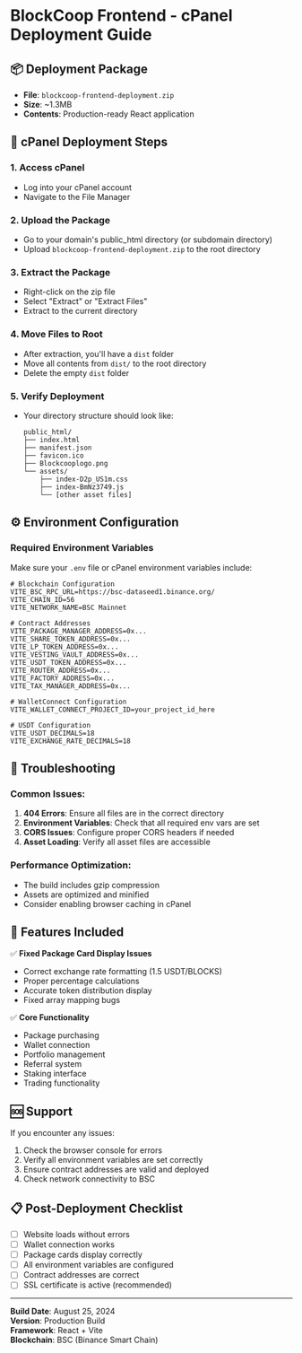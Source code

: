 # BlockCoop Frontend - cPanel Deployment Guide

## 📦 Deployment Package
- **File**: `blockcoop-frontend-deployment.zip`
- **Size**: ~1.3MB
- **Contents**: Production-ready React application

## 🚀 cPanel Deployment Steps

### 1. Access cPanel
- Log into your cPanel account
- Navigate to the File Manager

### 2. Upload the Package
- Go to your domain's public_html directory (or subdomain directory)
- Upload `blockcoop-frontend-deployment.zip` to the root directory

### 3. Extract the Package
- Right-click on the zip file
- Select "Extract" or "Extract Files"
- Extract to the current directory

### 4. Move Files to Root
- After extraction, you'll have a `dist` folder
- Move all contents from `dist/` to the root directory
- Delete the empty `dist` folder

### 5. Verify Deployment
- Your directory structure should look like:
  ```
  public_html/
  ├── index.html
  ├── manifest.json
  ├── favicon.ico
  ├── Blockcooplogo.png
  └── assets/
      ├── index-D2p_US1m.css
      ├── index-BmNz3749.js
      └── [other asset files]
  ```

## ⚙️ Environment Configuration

### Required Environment Variables
Make sure your `.env` file or cPanel environment variables include:

```env
# Blockchain Configuration
VITE_BSC_RPC_URL=https://bsc-dataseed1.binance.org/
VITE_CHAIN_ID=56
VITE_NETWORK_NAME=BSC Mainnet

# Contract Addresses
VITE_PACKAGE_MANAGER_ADDRESS=0x...
VITE_SHARE_TOKEN_ADDRESS=0x...
VITE_LP_TOKEN_ADDRESS=0x...
VITE_VESTING_VAULT_ADDRESS=0x...
VITE_USDT_TOKEN_ADDRESS=0x...
VITE_ROUTER_ADDRESS=0x...
VITE_FACTORY_ADDRESS=0x...
VITE_TAX_MANAGER_ADDRESS=0x...

# WalletConnect Configuration
VITE_WALLET_CONNECT_PROJECT_ID=your_project_id_here

# USDT Configuration
VITE_USDT_DECIMALS=18
VITE_EXCHANGE_RATE_DECIMALS=18
```

## 🔧 Troubleshooting

### Common Issues:

1. **404 Errors**: Ensure all files are in the correct directory
2. **Environment Variables**: Check that all required env vars are set
3. **CORS Issues**: Configure proper CORS headers if needed
4. **Asset Loading**: Verify all asset files are accessible

### Performance Optimization:
- The build includes gzip compression
- Assets are optimized and minified
- Consider enabling browser caching in cPanel

## 📱 Features Included

✅ **Fixed Package Card Display Issues**
- Correct exchange rate formatting (1.5 USDT/BLOCKS)
- Proper percentage calculations
- Accurate token distribution display
- Fixed array mapping bugs

✅ **Core Functionality**
- Package purchasing
- Wallet connection
- Portfolio management
- Referral system
- Staking interface
- Trading functionality

## 🆘 Support

If you encounter any issues:
1. Check the browser console for errors
2. Verify all environment variables are set correctly
3. Ensure contract addresses are valid and deployed
4. Check network connectivity to BSC

## 📋 Post-Deployment Checklist

- [ ] Website loads without errors
- [ ] Wallet connection works
- [ ] Package cards display correctly
- [ ] All environment variables are configured
- [ ] Contract addresses are correct
- [ ] SSL certificate is active (recommended)

---

**Build Date**: August 25, 2024  
**Version**: Production Build  
**Framework**: React + Vite  
**Blockchain**: BSC (Binance Smart Chain)
